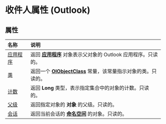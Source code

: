 
# 收件人属性 (Outlook)

## 属性



|**名称**|**说明**|
|:-----|:-----|
|[应用程序](e8f5d72b-d3f6-6f83-f3f9-496278377c84.md)|返回 **[应用程序](797003e7-ecd1-eccb-eaaf-32d6ddde8348.md)** 对象表示父对象的 Outlook 应用程序。只读的。|
|[类](d83f6ca2-e77f-bfa5-b32b-ed52f023c701.md)|返回一个 **[OlObjectClass](33d724b3-df3c-2a7f-a80f-93b66d96f588.md)** 常量，该常量指示对象的类。只读的。|
|[计数](3e96321d-a329-7460-0d25-4dc928de0441.md)|返回 **Long** 类型，表示指定集合中的对象的计数。只读的。|
|[父级](99dcaedf-f971-48f8-7d6b-75d1ab48d540.md)|返回指定对象的 **对象** 的父级。只读的。|
|[会话](41ddda3c-ca79-9387-b416-8334aeecc102.md)|返回当前会话的 **[命名空间](f0dcaa19-07f5-5d42-a3bf-2e42b7885644.md)** 的对象。只读的。|
